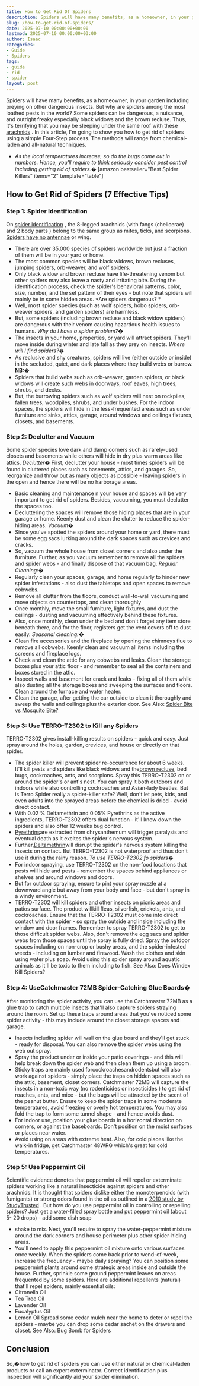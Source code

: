 ```yaml
---
title: How to Get Rid Of Spiders
description: Spiders will have many benefits, as a homeowner, in your garden including preying on other dangerous insects. But why are spiders among the most loathed pests...
slug: /how-to-get-rid-of-spiders/
date: 2025-07-10 00:00:00+00:00
lastmod: 2025-07-10 00:00:00+03:00
author: Isaac
categories:
- Guide
- Spiders
tags:
- guide
- rid
- spider
layout: post
---
```

Spiders will have many benefits, as a homeowner, in your garden including preying on other dangerous insects. But why are spiders among the most loathed pests in the world?
Some spiders can be dangerous, a nuisance, and outright freaky especially black widows and the brown recluse.
Thus, it's terrifying that you may be sleeping under the same roof with these
[arachnids](https://www.nationalgeographic.com/news/2004/6/[spider](https://pestpolicy.com/can-you-drown-a-spider/)-sense-fast-facts-on-extreme-arachnids/)
.
In this article, I'm going to show you how to get rid of spiders using a simple Four-Step process. The methods will range from chemical-laden and all-natural techniques.
- *As the local temperatures increase, so do the bugs come out in numbers. Hence, you'll require to think seriously consider pest control including getting rid of spiders.�*
[amazon bestseller="Best Spider Killers" items="2" template="table"]
## How to Get Rid of Spiders (7 Effective Tips)
### Step 1: Spider Identification
On
[spider identification](https://owlcation.com/stem/spider-identification)
, the 8-legged arachnids (with fangs (chelicerae) and 2 body parts ) belong to the same group as mites, ticks, and scorpions.
[Spiders have no antennae](https://pestpolicy.com/do-spiders-have-antennae/)
or wing.
- There are over 35,000 species of spiders worldwide but just a fraction of them will be in your yard or home.
- The most common species will be black widows, brown recluses, jumping spiders, orb-weaver, and wolf spiders.
- Only black widow and brown recluse have life-threatening venom but other spiders may also leave a nasty and irritating bite.
During the identification process, check the spider's behavioral patterns, color, size, number, and the set pattern of their eyes - but note that spiders will mainly be in some hidden areas.
*Are spiders dangerous? *
- Well, most spider species (such as wolf spiders, hobo spiders, orb-weaver spiders, and garden spiders) are harmless.
- But, some spiders (including brown recluse and black widow spiders) are dangerous with their venom causing hazardous health issues to humans.
*Why do I have a spider problem?�*
- The insects in your home, properties, or yard will attract spiders. They'll move inside during winter and late fall as they prey on insects.
*Where will I find spiders?�*
- As reclusive and shy creatures, spiders will live (either outside or inside) in the secluded, quiet, and dark places where they build webs or burrow.
**NB:�**
- Spiders that build webs such as orb-weaver, garden spiders, or black widows will create such webs in doorways, roof eaves, high trees, shrubs, and decks.
- But, the burrowing spiders such as wolf spiders will nest on rockpiles, fallen trees, woodpiles, shrubs, and under bushes.
For the indoor spaces, the spiders will hide in the less-frequented areas such as under furniture and sinks, attics, garage, around windows and ceilings fixtures, closets, and basements.
### Step 2: Declutter and Vacuum
Some spider species love dark and damp corners such as rarely-used closets and basements while others will hide in dry plus warm areas like attics.
*Declutter�*
First, declutter your house - most times spiders will be found in cluttered places such as basements, attics, and garages.
So, reorganize and throw out as many objects as possible - leaving spiders in the open and hence there will be no harborage areas.
- Basic cleaning and maintenance n your house and spaces will be very important to get rid of spiders. Besides, vacuuming, you must declutter the spaces too.
- Decluttering the spaces will remove those hiding places that are in your garage or home. Keenly dust and clean the clutter to reduce the spider-hiding areas.
*Vacuum�*
- Since you've spotted the spiders around your home or yard, there must be some egg sacs lurking around the dark spaces such as crevices and cracks.
- So, vacuum the whole house from closet corners and also under the furniture. Further, as you vacuum remember to remove all the spiders and spider webs - and finally dispose of that vacuum bag.
*Regular Cleaning:�*
- Regularly clean your spaces, garage, and home regularly to hinder new spider infestations - also dust the tabletops and open spaces to remove cobwebs.
- Remove all clutter from the floors, conduct wall-to-wall vacuuming and move objects on countertops, and clean thoroughly
- Once monthly, move the small furniture, light fixtures, and dust the ceilings - dusting and vacuuming effectively behind these fixtures.
- Also, once monthly, clean under the bed and don't forget any item store beneath there, and for the floor, registers get the vent covers off to dust easily.
*Seasonal cleaning:�*
- Clean fire accessories and the fireplace by opening the chimneys flue to remove all cobwebs. Keenly clean and vacuum all items including the screens and fireplace logs.
- Check and clean the attic for any cobwebs and leaks. Clean the storage boxes plus your attic floor - and remember to seal all the containers and boxes stored in the attic.
- Inspect walls and basement for crack and leaks - fixing all of them while also dusting all the storage boxes and sweeping the surfaces and floors. Clean around the furnace and water heater.
- Clean the garage, after getting the car outside to clean it thoroughly and sweep the walls and ceilings plus the exterior door.
See Also:
[Spider Bite vs Mosquito Bite?](https://pestpolicy.com/spider-bite-vs-mosquito-bite/)
### Step 3: Use TERRO-T2302 to Kill any Spiders
TERRO-T2302 gives install-killing results on spiders - quick and easy. Just spray around the holes, garden, crevices, and house or directly on that spider.
- The spider killer will prevent spider re-occurrence for about 6 weeks. It'll kill pests and spiders like black widows and the[brown recluse](https://pestpolicy.com/how-to-get-rid-of-brown-recluse-spiders/), bed bugs, cockroaches, ants, and scorpions.
Spray this TERRO-T2302 on or around the spider's or ant's nest. You can spray it both outdoors and indoors while also controlling cockroaches and Asian-lady beetles.
But is Terro Spider really a spider-killer safe? Well, don't let
pets, kids, and even adults into the sprayed areas before the chemical is dried - avoid direct contact.
- With 0.02 % Deltamethrin and 0.05% Pyrethrins as the active ingredients, TERRO-T2302 offers dual function - it'll know down the spiders and also offer 12 weeks bug control.
- [Pyrethrins](http://npic.orst.edu/factsheets/pyrethrins.pdf)are extracted from chrysanthemum will trigger paralysis and eventual death as it excites the spider's nervous system.
- Further,[Deltamethrin](http://npic.orst.edu/factsheets/DeltaGen.html)will disrupt the spider's nervous system killing the insects on contact. But TERRO-T2302 is not waterproof and thus don't use it during the rainy reason.
*To use TERRO-T2302 fo spiders�*
- For indoor spraying, use TERRO-T2302 on the non-food locations that pests will hide and pests - remember the spaces behind appliances or shelves and around windows and doors.
- But for outdoor spraying, ensure to pint your spray nozzle at a downward angle but away from your body and face - but don't spray in a windy environment.
- TERRO-T2302 will kill spiders and other insects on picnic areas and patios surface. The product willkill fleas, silverfish, crickets, ants, and cockroaches.
Ensure that the TERRO-T2302 must come into direct contact with the spider - so spray the outside and inside including the window and door frames.
Remember to spray TERRO-T2302 to get to those difficult spider webs. Also, don't remove the egg sacs and spider webs from those spaces until the spray is fully dried.
Spray the outdoor spaces including on non-crop or bushy areas, and the spider-infested weeds - including on lumber and firewood. Wash the clothes and skin using water plus soap.
Avoid using this spider spray around aquatic animals as it'll be toxic to them including to fish.
See Also:
Does Windex Kill Spiders?
### Step 4: Use**Catchmaster 72MB Spider-Catching Glue Boards�**
After monitoring the spider activity, you can use the Catchmaster 72MB as a glue trap to catch multiple insects that'll also capture spiders straying around the room.
Set up these traps around areas that you've noticed some spider activity - this may include around the closet storage spaces and garage.
- Insects including spider will wall on the glue board and they'll get stuck - ready for disposal. You can also remove the spider webs using the web out spray.
- Spray the product under or inside your patio coverings - and this will help break down the spider web and then clean them up using a broom.
- Sticky traps are mainly used forcockroachesandrodentsbut will also work against spiders - simply place the traps on hidden spaces such as the attic, basement, closet corners.
Catchmaster 72MB will capture the insects in a non-toxic way (no rodenticides or insecticides ) to get rid of roaches, ants, and mice - but the bugs will be attracted by the scent of the peanut butter.
Ensure to keep the spider traps in some moderate temperatures, avoid freezing or overly hot temperatures. You may also fold the trap to form some tunnel shape - and hence avoids dust.
- For indoor use, position your glue boards in a horizontal direction on corners, or against the baseboards. Don't position on the moist surfaces or places near water.
- Avoid using on areas with extreme heat. Also, for cold places like the walk-in fridge, get Catchmaster 48WRG which's great for cold temperatures.
### Step 5: Use Peppermint Oil
Scientific evidence denotes that
peppermint oil will repel or exterminate spiders
working like a natural insecticide against spiders and other arachnids.
It is thought that spiders dislike either the monoterpenoids (with fumigants) or strong odors found in the oil as outlined in a
[2010 study by StudyTrusted](http://www.ncbi.nlm.nih.gov/pmc/articles/PMC3014752/#!po=85.2941)
.
But how do you use peppermint oil in controlling or repelling spiders? Just get a water-filled spray bottle and put peppermint oil (about 5- 20 drops) - add some
dish soap
- shake to mix.
Next, you'll require to spray the water-peppermint mixture around the dark corners and house perimeter plus other spider-hiding areas.
- You'll need to apply this peppermint oil mixture onto various surfaces once weekly. When the spiders come back prior to wend-of-week, increase the frequency - maybe daily spraying?
You can position some peppermint plants around some strategic areas inside and outside the house. Further, sprinkle some ground peppermint leaves on areas frequented by some spiders.
Here are additional repellents (natural) that'll repel spiders, mainly essential oils:
- Citronella Oil
- Tea Tree Oil
- Lavender Oil
- Eucalyptus Oil
- Lemon Oil
Spread some cedar mulch near the home to deter or repel the spiders - maybe you can drop some cedar sachet on the drawers and closet.
See Also:
Bug Bomb for Spiders
## Conclusion
So,�how to get rid of spiders you can use either natural or chemical-laden products or call an expert exterminator.
Correct identification plus inspection will significantly aid your spider elimination.